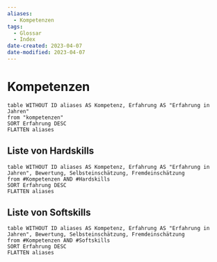 ```yaml
---
aliases:
  - Kompetenzen
tags:
  - Glossar
  - Index
date-created: 2023-04-07
date-modified: 2023-04-07
---
```


# Kompetenzen


```dataview 
table WITHOUT ID aliases AS Kompetenz, Erfahrung AS "Erfahrung in Jahren"
from "kompetenzen" 
SORT Erfahrung DESC
FLATTEN aliases
```

## Liste von Hardskills

```dataview 
table WITHOUT ID aliases AS Kompetenz, Erfahrung AS "Erfahrung in Jahren", Bewertung, Selbsteinschätzung, Fremdeinschätzung
from #Kompetenzen AND #Hardskills 
SORT Erfahrung DESC
FLATTEN aliases
```

## Liste von Softskills

```dataview 
table WITHOUT ID aliases AS Kompetenz, Erfahrung AS "Erfahrung in Jahren", Bewertung, Selbsteinschätzung, Fremdeinschätzung
from #Kompetenzen AND #Softskills  
SORT Erfahrung DESC
FLATTEN aliases
```
